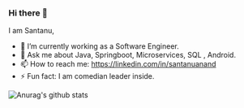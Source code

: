 ### Hi there 👋

I am Santanu,

- 🔭 I’m currently working as a Software Engineer. 
- 💬 Ask me about Java, Springboot, Microservices, SQL , Android.
- 📫 How to reach me: https://linkedin.com/in/santanuanand
- ⚡ Fun fact: I am comedian leader inside.


![Anurag's github stats](https://github-readme-stats.vercel.app/api?username=bhaiyaajee&hide=contribs,prs&count_private=true&show_icons=true)
